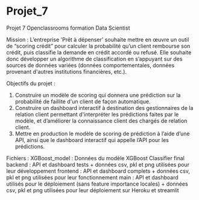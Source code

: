 # Projet_7
Projet 7 Openclassrooms formation Data Scientist 

Mission : 
L’entreprise 'Prêt à dépenser' souhaite mettre en œuvre un outil de “scoring crédit” pour calculer la probabilité qu’un client rembourse son crédit, puis classifie la demande en crédit accordé ou refusé. Elle souhaite donc développer un algorithme de classification en s’appuyant sur des sources de données variées (données comportementales, données provenant d'autres institutions financières, etc.).

Objectifs du projet : 
1. Construire un modèle de scoring qui donnera une prédiction sur la probabilité de faillite d'un client de façon automatique.
2. Construire un dashboard interactif à destination des gestionnaires de la relation client permettant d'interpréter les prédictions faites par le modèle, et d’améliorer la connaissance client des chargés de relation client.
3. Mettre en production le modèle de scoring de prédiction à l’aide d’une API, ainsi que le dashboard interactif qui appelle l’API pour les prédictions.

Fichiers : 
XGBoost_model : Données du modèle XGBoost Classifier final
backend : API et dashboard tests + données csv, pkl et png utilisées pour leur développement 
frontend : API et dashboard complets +  données csv, pkl et png utilisées pour leur fonctionnement
main : API et dashboard utilisés pour le déploiement (sans feature importance locales) + données csv, pkl et png utilisées pour leur déploiement sur Heroku et streamlit 
